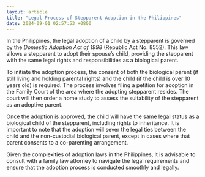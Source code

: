 ```yaml
---
layout: article
title: "Legal Process of Stepparent Adoption in the Philippines"
date: 2024-09-01 02:57:53 +0800
---
```


<p>In the Philippines, the legal adoption of a child by a stepparent is governed by the <em>Domestic Adoption Act of 1998</em> (Republic Act No. 8552). This law allows a stepparent to adopt their spouse’s child, providing the stepparent with the same legal rights and responsibilities as a biological parent.</p><p>To initiate the adoption process, the consent of both the biological parent (if still living and holding parental rights) and the child (if the child is over 10 years old) is required. The process involves filing a petition for adoption in the Family Court of the area where the adopting stepparent resides. The court will then order a home study to assess the suitability of the stepparent as an adoptive parent.</p><p>Once the adoption is approved, the child will have the same legal status as a biological child of the stepparent, including rights to inheritance. It is important to note that the adoption will sever the legal ties between the child and the non-custodial biological parent, except in cases where that parent consents to a co-parenting arrangement.</p><p>Given the complexities of adoption laws in the Philippines, it is advisable to consult with a family law attorney to navigate the legal requirements and ensure that the adoption process is conducted smoothly and legally.</p>